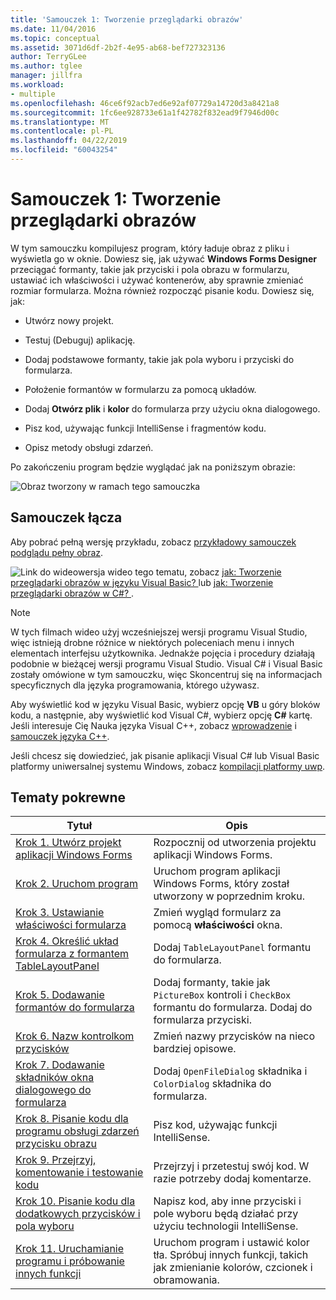 ```yaml
---
title: 'Samouczek 1: Tworzenie przeglądarki obrazów'
ms.date: 11/04/2016
ms.topic: conceptual
ms.assetid: 3071d6df-2b2f-4e95-ab68-bef727323136
author: TerryGLee
ms.author: tglee
manager: jillfra
ms.workload:
- multiple
ms.openlocfilehash: 46ce6f92acb7ed6e92af07729a14720d3a8421a8
ms.sourcegitcommit: 1fc6ee928733e61a1f42782f832ead9f7946d00c
ms.translationtype: MT
ms.contentlocale: pl-PL
ms.lasthandoff: 04/22/2019
ms.locfileid: "60043254"
---
```

# <a name="tutorial-1-create-a-picture-viewer"></a>Samouczek 1: Tworzenie przeglądarki obrazów

W tym samouczku kompilujesz program, który ładuje obraz z pliku i wyświetla go w oknie. Dowiesz się, jak używać **Windows Forms Designer** przeciągać formanty, takie jak przyciski i pola obrazu w formularzu, ustawiać ich właściwości i używać kontenerów, aby sprawnie zmieniać rozmiar formularza. Można również rozpocząć pisanie kodu. Dowiesz się, jak:

- Utwórz nowy projekt.

- Testuj (Debuguj) aplikację.

- Dodaj podstawowe formanty, takie jak pola wyboru i przyciski do formularza.

- Położenie formantów w formularzu za pomocą układów.

- Dodaj **Otwórz plik** i **kolor** do formularza przy użyciu okna dialogowego.

- Pisz kod, używając funkcji IntelliSense i fragmentów kodu.

- Opisz metody obsługi zdarzeń.

Po zakończeniu program będzie wyglądać jak na poniższym obrazie:

![Obraz tworzony w ramach tego samouczka](../ide/media/express_pictureviewerdone.png)

## <a name="tutorial-links"></a>Samouczek łącza

Aby pobrać pełną wersję przykładu, zobacz [przykładowy samouczek podglądu pełny obraz](https://code.msdn.microsoft.com/Complete-Picture-Viewer-7d91d3a8).

![Link do wideo](../data-tools/media/playvideo.gif)wersja wideo tego tematu, zobacz [jak: Tworzenie przeglądarki obrazów w języku Visual Basic? ](http://go.microsoft.com/fwlink/?LinkId=205207) lub [jak: Tworzenie przeglądarki obrazów w C#? ](http://go.microsoft.com/fwlink/?LinkId=205198).

> [!NOTE]
> W tych filmach wideo użyj wcześniejszej wersji programu Visual Studio, więc istnieją drobne różnice w niektórych poleceniach menu i innych elementach interfejsu użytkownika. Jednakże pojęcia i procedury działają podobnie w bieżącej wersji programu Visual Studio. Visual C# i Visual Basic zostały omówione w tym samouczku, więc Skoncentruj się na informacjach specyficznych dla języka programowania, którego używasz.
>
> Aby wyświetlić kod w języku Visual Basic, wybierz opcję **VB** u góry bloków kodu, a następnie, aby wyświetlić kod Visual C#, wybierz opcję **C#** kartę. Jeśli interesuje Cię Nauka języka Visual C++, zobacz [wprowadzenie](../ide/getting-started-with-cpp-in-visual-studio.md) i [samouczek języka C++](http://www.cplusplus.com/doc/tutorial/).
>
> Jeśli chcesz się dowiedzieć, jak pisanie aplikacji Visual C# lub Visual Basic platformy uniwersalnej systemu Windows, zobacz [kompilacji platformy uwp](https://developer.microsoft.com/windows/apps).

## <a name="related-topics"></a>Tematy pokrewne

|Tytuł|Opis|
|-----------|-----------------|
|[Krok 1. Utwórz projekt aplikacji Windows Forms](../ide/step-1-create-a-windows-forms-application-project.md)|Rozpocznij od utworzenia projektu aplikacji Windows Forms.|
|[Krok 2. Uruchom program](../ide/step-2-run-your-program.md)|Uruchom program aplikacji Windows Forms, który został utworzony w poprzednim kroku.|
|[Krok 3. Ustawianie właściwości formularza](../ide/step-3-set-your-form-properties.md)|Zmień wygląd formularz za pomocą **właściwości** okna.|
|[Krok 4. Określić układ formularza z formantem TableLayoutPanel](../ide/step-4-lay-out-your-form-with-a-tablelayoutpanel-control.md)|Dodaj `TableLayoutPanel` formantu do formularza.|
|[Krok 5. Dodawanie formantów do formularza](../ide/step-5-add-controls-to-your-form.md)|Dodaj formanty, takie jak `PictureBox` kontroli i `CheckBox` formantu do formularza. Dodaj do formularza przyciski.|
|[Krok 6. Nazw kontrolkom przycisków](../ide/step-6-name-your-button-controls.md)|Zmień nazwy przycisków na nieco bardziej opisowe.|
|[Krok 7. Dodawanie składników okna dialogowego do formularza](../ide/step-7-add-dialog-components-to-your-form.md)|Dodaj `OpenFileDialog` składnika i `ColorDialog` składnika do formularza.|
|[Krok 8. Pisanie kodu dla programu obsługi zdarzeń przycisku obrazu](../ide/step-8-write-code-for-the-show-a-picture-button-event-handler.md)|Pisz kod, używając funkcji IntelliSense.|
|[Krok 9. Przejrzyj, komentowanie i testowanie kodu](../ide/step-9-review-comment-and-test-your-code.md)|Przejrzyj i przetestuj swój kod. W razie potrzeby dodaj komentarze.|
|[Krok 10. Pisanie kodu dla dodatkowych przycisków i pola wyboru](../ide/step-10-write-code-for-additional-buttons-and-a-check-box.md)|Napisz kod, aby inne przyciski i pole wyboru będą działać przy użyciu technologii IntelliSense.|
|[Krok 11. Uruchamianie programu i próbowanie innych funkcji](../ide/step-11-run-your-program-and-try-other-features.md)|Uruchom program i ustawić kolor tła. Spróbuj innych funkcji, takich jak zmienianie kolorów, czcionek i obramowania.|
